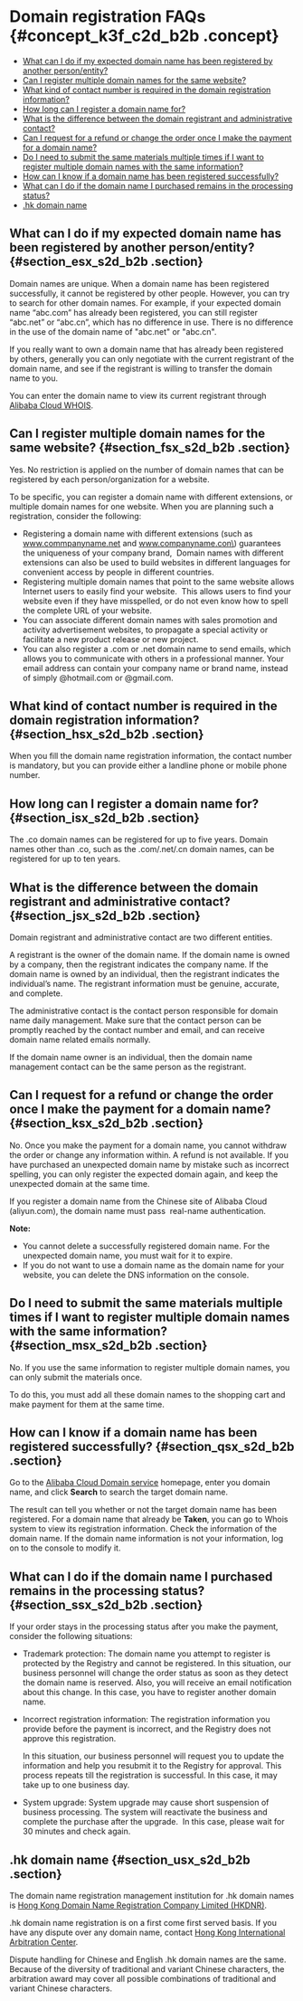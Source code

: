 # Domain registration FAQs {#concept_k3f_c2d_b2b .concept}

-   [What can I do if my expected domain name has been registered by another person/entity?](#section_esx_s2d_b2b)
-   [Can I register multiple domain names for the same website?](#section_fsx_s2d_b2b)
-   [What kind of contact number is required in the domain registration information?](#section_hsx_s2d_b2b)
-   [How long can I register a domain name for?](#section_isx_s2d_b2b)
-   [What is the difference between the domain registrant and administrative contact?](#section_jsx_s2d_b2b)
-   [Can I request for a refund or change the order once I make the payment for a domain name?](#section_ksx_s2d_b2b)
-   [Do I need to submit the same materials multiple times if I want to register multiple domain names with the same information?](#section_msx_s2d_b2b)
-   [How can I know if a domain name has been registered successfully?](#section_qsx_s2d_b2b)
-   [What can I do if the domain name I purchased remains in the processing status?](#section_ssx_s2d_b2b)
-   [.hk domain name](#section_usx_s2d_b2b)

## What can I do if my expected domain name has been registered by another person/entity? {#section_esx_s2d_b2b .section}

Domain names are unique. When a domain name has been registered successfully, it cannot be registered by other people. However, you can try to search for other domain names. For example, if your expected domain name “abc.com” has already been registered, you can still register “abc.net” or “abc.cn”, which has no difference in use. There is no difference in the use of the domain name of "abc.net" or "abc.cn".

If you really want to own a domain name that has already been registered by others, generally you can only negotiate with the current registrant of the domain name, and see if the registrant is willing to transfer the domain name to you.

You can enter the domain name to view its current registrant through [Alibaba Cloud WHOIS](https://www.alibabacloud.com/whois).

## Can I register multiple domain names for the same website? {#section_fsx_s2d_b2b .section}

Yes. No restriction is applied on the number of domain names that can be registered by each person/organization for a website.

To be specific, you can register a domain name with different extensions, or multiple domain names for one website. When you are planning such a registration, consider the following:

-   Registering a domain name with different extensions \(such as www.commpanyname.net and www.companyname.con\) guarantees the uniqueness of your company brand,  Domain names with different extensions can also be used to build websites in different languages for convenient access by people in different countries.
-   Registering multiple domain names that point to the same website allows Internet users to easily find your website.  This allows users to find your website even if they have misspelled, or do not even know how to spell the complete URL of your website.
-   You can associate different domain names with sales promotion and activity advertisement websites, to propagate a special activity or facilitate a new product release or new project.
-   You can also register a .com or .net domain name to send emails, which allows you to communicate with others in a professional manner. Your email address can contain your company name or brand name, instead of simply @hotmail.com or @gmail.com.

## What kind of contact number is required in the domain registration information? {#section_hsx_s2d_b2b .section}

When you fill the domain name registration information, the contact number is mandatory, but you can provide either a landline phone or mobile phone number.

## How long can I register a domain name for? {#section_isx_s2d_b2b .section}

The .co domain names can be registered for up to five years. Domain names other than .co, such as the .com/.net/.cn domain names, can be registered for up to ten years.

## What is the difference between the domain registrant and administrative contact? {#section_jsx_s2d_b2b .section}

Domain registrant and administrative contact are two different entities.

A registrant is the owner of the domain name. If the domain name is owned by a company, then the registrant indicates the company name. If the domain name is owned by an individual, then the registrant indicates the individual’s name. The registrant information must be genuine, accurate, and complete.

The administrative contact is the contact person responsible for domain name daily management. Make sure that the contact person can be promptly reached by the contact number and email, and can receive domain name related emails normally.

If the domain name owner is an individual, then the domain name management contact can be the same person as the registrant.

## Can I request for a refund or change the order once I make the payment for a domain name? {#section_ksx_s2d_b2b .section}

No. Once you make the payment for a domain name, you cannot withdraw the order or change any information within. A refund is not available. If you have purchased an unexpected domain name by mistake such as incorrect spelling, you can only register the expected domain again, and keep the unexpected domain at the same time.

If you register a domain name from the Chinese site of Alibaba Cloud \(aliyun.com\), the domain name must pass  real-name authentication.

**Note:** 

-   You cannot delete a successfully registered domain name. For the unexpected domain name, you must wait for it to expire.
-   If you do not want to use a domain name as the domain name for your website, you can delete the DNS information on the console.

## Do I need to submit the same materials multiple times if I want to register multiple domain names with the same information? {#section_msx_s2d_b2b .section}

No. If you use the same information to register multiple domain names, you can only submit the materials once.

To do this, you must add all these domain names to the shopping cart and make payment for them at the same time.

## How can I know if a domain name has been registered successfully? {#section_qsx_s2d_b2b .section}

Go to the [Alibaba Cloud Domain service](https://www.alibabacloud.com/zh/domain) homepage, enter you domain name, and click **Search** to search the target domain name.

The result can tell you whether or not the target domain name has been registered. For a domain name that already be **Taken**, you can go to Whois system to view its registration information. Check the information of the domain name. If the domain name information is not your information, log on to the console to modify it.

## What can I do if the domain name I purchased remains in the processing status? {#section_ssx_s2d_b2b .section}

If your order stays in the processing status after you make the payment, consider the following situations:

-   Trademark protection: The domain name you attempt to register is protected by the Registry and cannot be registered. In this situation, our business personnel will change the order status as soon as they detect the domain name is reserved. Also, you will receive an email notification about this change. In this case, you have to register another domain name.

-   Incorrect registration information: The registration information you provide before the payment is incorrect, and the Registry does not approve this registration.

    In this situation, our business personnel will request you to update the information and help you resubmit it to the Registry for approval. This process repeats till the registration is successful. In this case, it may take up to one business day.

-   System upgrade: System upgrade may cause short suspension of business processing. The system will reactivate the business and complete the purchase after the upgrade.  In this case, please wait for 30 minutes and check again.


## .hk domain name {#section_usx_s2d_b2b .section}

The domain name registration management institution for .hk domain names is [Hong Kong Domain Name Registration Company Limited \(HKDNR\)](https://www.hkdnr.hk/).

.hk domain name registration is on a first come first served basis. If you have any dispute over any domain name, contact [Hong Kong International Arbitration Center](http://www.hkiac.org/).

Dispute handling for Chinese and English .hk domain names are the same. Because of the diversity of traditional and variant Chinese characters, the arbitration award may cover all possible combinations of traditional and variant Chinese characters.

